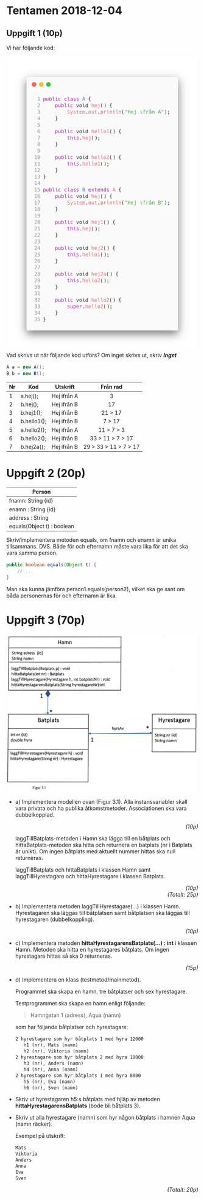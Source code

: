 # Tentamen 2018-12-04

## Uppgift 1 (10p)
Vi har följande kod:

![](images/2018-12-04&#32;-&#32;Code&#32;1.png)
Vad skrivs ut när följande kod utförs?
Om inget skrivs ut, skriv ***Inget***

```java
A a = new A(); 
B b = new B(); 
```

| Nr | Kod          | Utskrift    | Från rad              |
|----|--------------|-------------|:---------------------:|
|  1 | a.hej();     | Hej ifrån A | 3                     |
|  2 | b.hej();     | Hej ifrån B | 17                    |
|  3 | b.hej1();    | Hej ifrån B | 21 > 17               |
|  4 | b.hello1();  | Hej ifrån B | 7 > 17                |
|  5 | a.hello2();  | Hej ifrån A | 11 > 7 > 3            |
|  6 | b.hello2();  | Hej ifrån B | 33 > 11 > 7 > 17      |
|  7 | b.hej2a();   | Hej ifrån B | 29 > 33 > 11 > 7 > 17 |

 # Uppgift 2 (20p)

| Person                     |
|----------------------------|
| fnamn: String {id}         |
| enamn : String {id}        |
| address : String           |
| equals(Object t) : boolean |

Skriv/implementera metoden equals, om fnamn och enamn är unika tillsammans. DVS. Både för och efternamn måste vara lika för att det ska vara samma person. 

```java
public boolean equals(Object t) {
    // ...
}
```

Man ska kunna jämföra person1.equals(person2), vilket ska ge sant om båda personernas för och efternamn är lika. 

# Uppgift 3 (70p)

![](images/2018-12-04&#32;-&#32;Figure&#32;3.1.png)

* a) Implementera modellen ovan (Figur 3.1). Alla instansvariabler skall vara privata och ha
publika åtkomstmetoder. Associationen ska vara dubbelkopplad. 

    <div style="text-align: right; font-style: italic">(10p)</div>

    laggTillBatplats-metoden i Hamn ska lägga till en båtplats och hittaBatplats-metoden ska hitta och returnera en batplats (nr i Batplats är unikt). Om ingen båtplats med aktuellt nummer hittas ska null returneras. 

    laggTillBatplats och hittaBatplats i klassen Hamn samt laggTillHyrestagare  och hittaHyrestagare i klassen Batplats.

    <div style="text-align: right; font-style: italic">(10p)</div>

    <div style="text-align: right; font-style: italic">(Totalt: 25p)</div>

* b) Implementera metoden laggTillHyrestagare(...) i klassen Hamn. Hyrestagaren ska läggas till båtplatsen samt båtplatsen ska läggas till hyrestagaren (dubbelkoppling). 

    <div style="text-align: right; font-style: italic">(10p)</div>

* c) Implementera metoden **hittaHyrestagarensBatplats(...) : int** i klassen Hamn. Metoden ska hitta en hyrestagares båtplats. Om ingen hyrestagare hittas så ska 0 returneras. 

    <div style="text-align: right; font-style: italic">(15p)</div>

* d) Implementera en klass (testmetod/mainmetod).

    Programmet ska skapa en hamn, tre båtplatser och sex hyrestagare.

    Testprogrammet ska skapa en hamn enligt följande: 

    > Hamngatan 1 (adress), Aqua (namn) 

    som har följande båtplatser och hyrestagare:

    ```
    2 hyrestagare som hyr båtplats 1 med hyra 12000
       h1 (nr), Mats (namn)
       h2 (nr), Viktoria (namn)
    2 hyrestagare som hyr båtplats 2 med hyra 10000
       h3 (nr), Anders (namn)
       h4 (nr), Anna (namn)
    2 hyrestagare som hyr båtplats 1 med hyra 8000
       h5 (nr), Eva (namn)
       h6 (nr), Sven (namn)
    ```

- Skriv ut hyrestagaren h5:s båtplats med hjläp av metoden **hittaHyrestagarensBatplats** (bode bli båtplats 3). 

- Skriv ut alla hyrestagare (namn) som hyr någon båtplats i hamnen Aqua (namn räcker).

    Exempel på utskrift:

    ```
    Mats
    Viktoria
    Anders
    Anna
    Eva
    Sven
    ```

 <div style="text-align: right; font-style: italic">(Totalt: 20p)</div>